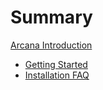 # Summary

[Arcana Introduction](README.md)
- [Getting Started](./gettingstarted.md)
- [Installation FAQ](./installation_faq.md)